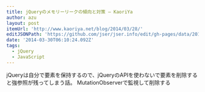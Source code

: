 ```yaml
---
title: jQueryのメモリーリークの傾向と対策 — KaoriYa
author: azu
layout: post
itemUrl: 'http://www.kaoriya.net/blog/2014/03/28/'
editJSONPath: 'https://github.com/jser/jser.info/edit/gh-pages/data/2014/03/index.json'
date: '2014-03-30T06:10:24.092Z'
tags:
  - jQuery
  - JavaScript
---
```

jQueryは自分で要素を保持するので、jQueryのAPIを使わないで要素を削除すると強参照が残ってしまう話。
MutationObserverで監視して削除する
